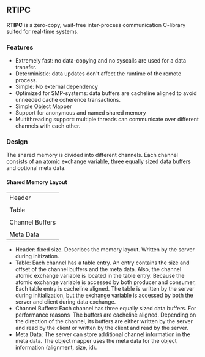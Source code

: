 ## RTIPC

**RTIPC** is a zero-copy, wait-free inter-process communication C-library suited for real-time systems.

### Features
- Extremely fast: no data-copying and no syscalls are used for a data transfer.
- Deterministic: data updates don't affect the runtime of the remote process.
- Simple: No external dependency
- Optimized for SMP-systems: data buffers are cacheline aligned to avoid unneeded cache coherence transactions.
- Simple Object Mapper
- Support for anonymous and named shared memory
- Multithreading support: multiple threads can communicate over different channels with each other.

### Design
The shared memory is divided into different channels. Each channel consists of an atomic exchange variable, three equally sized data buffers and optional meta data.

#### Shared Memory Layout
|                 |
| --------------- |
| Header          |
|                 |
| Table           |
|                 |
| Channel Buffers |
|                 |
| Meta Data       |

- Header: fixed size. Describes the memory layout. Written by the server during initization.
- Table: Each channel has a table entry. An entry contains the size and offset of the channel buffers and the meta data.
Also, the channel atomic exchange variable is located in the table entry. Because the atomic exchange variable is accessed by both producer and consumer,
Each table entry is cacheline aligned. The table is written by the server during initialization, but the exchange variable is accessed by both the server and client during data exchange.
- Channel Buffers: Each channel has three equally sized data buffers. For performance reasons 
The buffers are cacheline aligned. Depending on the direction of the channel, its buffers are either written by the server and read by the client or written by the client and read by the server.
- Meta Data: The server can store additional channel information in the meta data. The object mapper uses the meta data for the object information (alignment, size, id). 

